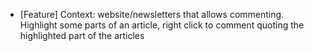 - [Feature] Context: website/newsletters that allows commenting. Highlight some parts of an article, right click to comment quoting the highlighted part of the articles